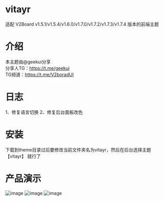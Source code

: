# vitayr
适配 V2Board v1.5.1/v1.5.4/v1.6.0/v1.7.0/v1.7.2/v1.7.3/v1.7.4 版本的前端主题

# 介绍
本主题由@geekui分享  
分享人TG：https://t.me/geekui  
TG频道：https://t.me/V2boradUI  

# 日志
1、修复语言切换
2、修复后台面板改色

# 安装
下载到theme目录过后要修改当前文件夹名为vitayr，然后在后台选择主题 【vitayr】 就行了

# 产品演示
![image](https://github.com/Bitsea1/vitayr/assets/100432611/837a4c05-73f6-4b7d-8efb-ad815663c084)
![image](https://github.com/Bitsea1/vitayr/assets/100432611/27aef837-e6ea-41af-b201-a15f15e5edfc)
![image](https://github.com/Bitsea1/vitayr/assets/100432611/6ebec4ac-c3f6-41f7-8fac-7486b3986e46)
